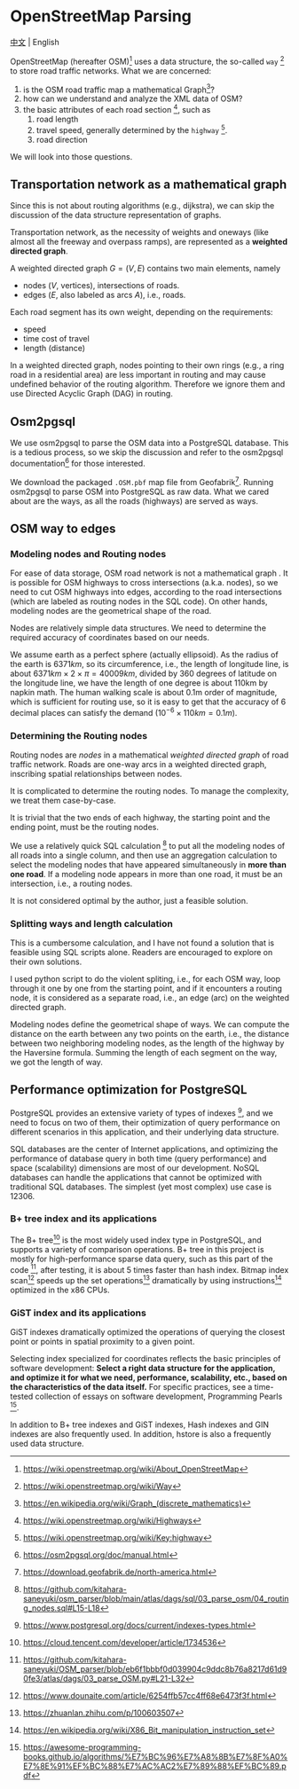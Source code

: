 # OpenStreetMap Parsing

[中文](./docs/zh-CN/OSM-zh-CN.md) | English

OpenStreetMap (hereafter OSM)[^1] uses a data structure, the so-called `way` [^2] to store road traffic networks.
What we are concerned:

1. is the OSM road traffic map a mathematical Graph[^3]?
1. how can we understand and analyze the XML data of OSM?
1. the basic attributes of each road section [^4], such as
    1. road length
    1. travel speed, generally determined by the `highway` [^5].
    1. road direction

We will look into those questions.

## Transportation network as a mathematical graph

Since this is not about routing algorithms (e.g., dijkstra), we can skip the discussion of the data structure representation of graphs.

Transportation network, as the necessity of weights and oneways (like almost all the freeway and overpass ramps), are represented as a **weighted directed graph**.

A weighted directed graph $G = (V, E)$ contains two main elements, namely
- nodes ($V$, vertices), intersections of roads.
- edges ($E$, also labeled as arcs $A$), i.e., roads.

Each road segment has its own weight, depending on the requirements:
- speed
- time cost of travel
- length (distance)

In a weighted directed graph, nodes pointing to their own rings (e.g., a ring road in a residential area) are less important in routing and may cause undefined behavior of the routing algorithm.
Therefore we ignore them and use Directed Acyclic Graph (DAG) in routing.

## Osm2pgsql

We use osm2pgsql to parse the OSM data into a PostgreSQL database.
This is a tedious process, so we skip the discussion and refer to the osm2pgsql documentation[^6] for those interested.

We download the packaged `.OSM.pbf` map file from Geofabrik[^7].
Running osm2pgsql to parse OSM into PostgreSQL as raw data. What we cared about are the ways, as all the roads (highways) are served as ways.

## OSM way to edges

### Modeling nodes and Routing nodes

For ease of data storage, OSM road network is not a mathematical graph .
It is possible for OSM highways to cross intersections (a.k.a. nodes), so we need to cut OSM highways into edges, according to the road intersections (which are labeled as routing nodes in the SQL code).
On other hands, modeling nodes are the geometrical shape of the road.

Nodes are relatively simple data structures. We need to determine the required accuracy of coordinates based on our needs.

We assume earth as a perfect sphere (actually ellipsoid). As the radius of the earth is $6371km$, so its circumference, i.e., the length of longitude line, is about $6371km \times 2 \times \pi = 40009km$, divided by 360 degrees of latitude on the longitude line, we have the length of one degree is about 110km by napkin math.
The human walking scale is about 0.1m order of magnitude, which is sufficient for routing use, so it is easy to get that the accuracy of 6 decimal places can satisfy the demand ($10^{-6} \times 110km = 0.1m$).

### Determining the Routing nodes

Routing nodes are *nodes* in a mathematical *weighted directed graph* of road traffic network.
Roads are one-way arcs in a weighted directed graph, inscribing spatial relationships between nodes.

It is complicated to determine the routing nodes. To manage the complexity, we treat them case-by-case.

It is trivial that the two ends of each highway, the starting point and the ending point, must be the routing nodes.

We use a relatively quick SQL calculation [^8] to put all the modeling nodes of all roads into a single column, and then use an aggregation calculation to select the modeling nodes that have appeared simultaneously in __more than one road__.
If a modeling node appears in more than one road, it must be an intersection, i.e., a routing nodes.

It is not considered optimal by the author, just a feasible solution.

### Splitting ways and length calculation

This is a cumbersome calculation, and I have not found a solution that is feasible using SQL scripts alone. Readers are encouraged to explore on their own solutions.

I used python script to do the violent spliting, i.e., for each OSM way, loop through it one by one from the starting point, and if it encounters a routing node, it is considered as a separate road, i.e., an edge (arc) on the weighted directed graph.

Modeling nodes define the geometrical shape of ways.
We can compute the distance on the earth between any two points on the earth, i.e., the distance between two neighboring modeling nodes, as the length of the highway by the Haversine formula.
Summing the length of each segment on the way, we got the length of way.

## Performance optimization for PostgreSQL

PostgreSQL provides an extensive variety of types of indexes [^9], and we need to focus on two of them, their optimization of query performance on different scenarios in this application, and their underlying data structure.

SQL databases are the center of Internet applications, and optimizing the performance of database query in both time (query performance) and space (scalability) dimensions are most of our development.
NoSQL databases can handle the applications that cannot be optimized with traditional SQL databases. 
The simplest (yet most complex) use case is 12306.

### B+ tree index and its applications

The B+ tree[^11] is the most widely used index type in PostgreSQL, and supports a variety of comparison operations.
B+ tree in this project is mostly for high-performance sparse data query, such as this part of the code [^10], after testing, it is about 5 times faster than hash index.
Bitmap index scan[^12] speeds up the set operations[^14] dramatically by using instructions[^13] optimized in the x86 CPUs.

### GiST index and its applications

GiST indexes dramatically optimized the operations of querying the closest point or points in spatial proximity to a given point.

Selecting index specialized for coordinates reflects the basic principles of software development: __Select a right data structure for the application, and optimize it for what we need, performance, scalability, etc., based on the characteristics of the data itself.__
For specific practices, see a time-tested collection of essays on software development, Programming Pearls [^15].

In addition to B+ tree indexes and GiST indexes, Hash indexes and GIN indexes are also frequently used.
In addition, hstore is also a frequently used data structure.

[^1]: https://wiki.openstreetmap.org/wiki/About_OpenStreetMap
[^2]: https://wiki.openstreetmap.org/wiki/Way
[^3]: https://en.wikipedia.org/wiki/Graph_(discrete_mathematics)
[^4]: https://wiki.openstreetmap.org/wiki/Highways
[^5]: https://wiki.openstreetmap.org/wiki/Key:highway
[^6]: https://osm2pgsql.org/doc/manual.html
[^7]: https://download.geofabrik.de/north-america.html
[^8]: https://github.com/kitahara-saneyuki/osm_parser/blob/main/atlas/dags/sql/03_parse_osm/04_routing_nodes.sql#L15-L18
[^9]: https://www.postgresql.org/docs/current/indexes-types.html
[^10]: https://github.com/kitahara-saneyuki/OSM_parser/blob/eb6f1bbbf0d039904c9ddc8b76a8217d61d90fe3/atlas/dags/03_parse_OSM.py#L21-L32
[^11]: https://cloud.tencent.com/developer/article/1734536
[^12]: https://www.dounaite.com/article/6254ffb57cc4ff68e6473f3f.html
[^13]: https://en.wikipedia.org/wiki/X86_Bit_manipulation_instruction_set
[^14]: https://zhuanlan.zhihu.com/p/100603507
[^15]: https://awesome-programming-books.github.io/algorithms/%E7%BC%96%E7%A8%8B%E7%8F%A0%E7%8E%91%EF%BC%88%E7%AC%AC2%E7%89%88%EF%BC%89.pdf

